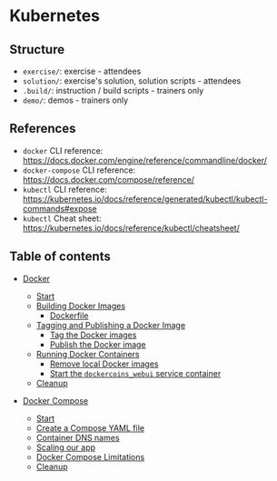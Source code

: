 # Kubernetes

## Structure
* `exercise/`: exercise - attendees
* `solution/`: exercise's solution, solution scripts - attendees
* `.build/`: instruction / build scripts - trainers only
* `demo/`: demos - trainers only

## References

* `docker` CLI reference: <https://docs.docker.com/engine/reference/commandline/docker/>
* `docker-compose` CLI reference: <https://docs.docker.com/compose/reference/>
* `kubectl` CLI reference: <https://kubernetes.io/docs/reference/generated/kubectl/kubectl-commands#expose> 
* `kubectl` Cheat sheet: <https://kubernetes.io/docs/reference/kubectl/cheatsheet/>

## Table of contents

- [Docker](01-01-docker/README.md#docker)
  * [Start](01-01-docker/README.md#start)
  * [Building Docker Images](01-01-docker/README.md#building-docker-images)
    + [Dockerfile](01-01-docker/README.md#dockerfile)
  * [Tagging and Publishing a Docker Image](01-01-docker/README.md#tagging-and-publishing-a-docker-image)
    + [Tag the Docker images](01-01-docker/README.md#tag-the-docker-images)
    + [Publish the Docker image](01-01-docker/README.md#publish-the-docker-image)
  * [Running Docker Containers](01-01-docker/README.md#running-docker-containers)
    + [Remove local Docker images](01-01-docker/README.md#remove-local-docker-images)
    + [Start the `dockercoins_webui` service container](01-01-docker/README.md#start-the-dockercoins_webui-service-container)
  * [Cleanup](01-01-docker/README.md#cleanup)

- [Docker Compose](01-02-compose/README.md#docker-compose)
  * [Start](01-02-compose/README.md#start)
  * [Create a Compose YAML file](01-02-compose/README.md#create-a-compose-yaml-file)
  * [Container DNS names](01-02-compose/README.md#container-dns-names)
  * [Scaling our app](01-02-compose/README.md#scaling-our-app)
  * [Docker Compose Limitations](01-02-compose/README.md#docker-compose-limitations)
  * [Cleanup](01-02-compose/README.md#cleanup)
